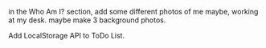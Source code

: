 in the Who Am I? section, add some different photos of me maybe, working at my desk. maybe make 3 background photos.

Add LocalStorage API to ToDo List.
